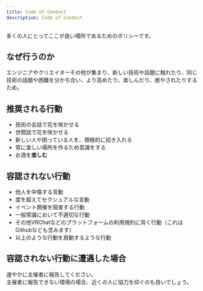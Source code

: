 ```yaml
---
title: Code of Conduct
description: Code of Conduct
---
```


多くの人にとってここが良い場所であるためのポリシーです。

## なぜ行うのか

エンジニアやクリエイターその他が集まり、新しい技術や話題に触れたり、同じ技術の話題や困難を分かち合い、より高めたり、楽しんだり、癒やされたりするため。

## 推奨される行動

- 技術の会話で花を咲かせる
- 世間話で花を咲かせる
- 新しい人や困っている人を、積極的に招き入れる
- 常に楽しい場所を作るため意識をする
- お酒を**楽しむ**

## 容認されない行動

- 他人を中傷する言動
- 度を超えてセクシュアルな言動
- イベント開催を阻害する行動
- 一般常識において不適切な行動
- その他VRChatなどのプラットフォームの利用規約に背く行動（これはGithubなども含みます）
- 以上のような行動を扇動するような行動

## 容認されない行動に遭遇した場合

速やかに主催者に報告してください。      
主催者に報告できない環境の場合、近くの人に協力を仰ぐのも良いでしょう。